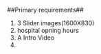 ##Primary requirements##
1. 3 Slider images(1600X830)
2. hospital opning hours
3. A Intro Video
4. 
